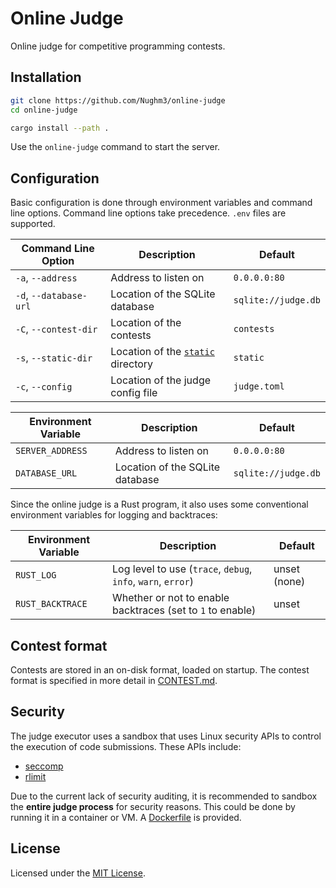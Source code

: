 # Online Judge

Online judge for competitive programming contests.

## Installation

```bash
git clone https://github.com/Nughm3/online-judge
cd online-judge

cargo install --path .
```

Use the `online-judge` command to start the server.

## Configuration

Basic configuration is done through environment variables and command line options. Command line options take precedence. `.env` files are supported.

| Command Line Option    | Description                                   | Default             |
| ---------------------- | --------------------------------------------- | ------------------- |
| `-a`, `--address`      | Address to listen on                          | `0.0.0.0:80`        |
| `-d`, `--database-url` | Location of the SQLite database               | `sqlite://judge.db` |
| `-C`, `--contest-dir`  | Location of the contests                      | `contests`          |
| `-s`, `--static-dir`   | Location of the [`static`](/static) directory | `static`            |
| `-c`, `--config`       | Location of the judge config file             | `judge.toml`        |

| Environment Variable | Description                                   | Default             |
| -------------------- | --------------------------------------------- | ------------------- |
| `SERVER_ADDRESS`     | Address to listen on                          | `0.0.0.0:80`        |
| `DATABASE_URL`       | Location of the SQLite database               | `sqlite://judge.db` |

Since the online judge is a Rust program, it also uses some conventional environment variables for logging and backtraces:

| Environment Variable | Description                                                  | Default             |
| -------------------- | ------------------------------------------------------------ | ------------------- |
| `RUST_LOG`           | Log level to use (`trace`, `debug`, `info`, `warn`, `error`) | unset (none)        |
| `RUST_BACKTRACE`     | Whether or not to enable backtraces (set to `1` to enable)   | unset               |

## Contest format

Contests are stored in an on-disk format, loaded on startup. The contest format is specified in more detail in [CONTEST.md](./CONTEST.md).

## Security

The judge executor uses a sandbox that uses Linux security APIs to control the execution of code submissions. These APIs include:

- [seccomp](https://man7.org/linux/man-pages/man2/seccomp.2.html)
- [rlimit](https://man7.org/linux/man-pages/man2/setrlimit.2.html)

Due to the current lack of security auditing, it is recommended to sandbox the **entire judge process** for security reasons. This could be done by running it in a container or VM. A [Dockerfile](/Dockerfile) is provided.

## License

Licensed under the [MIT License](/LICENSE).
